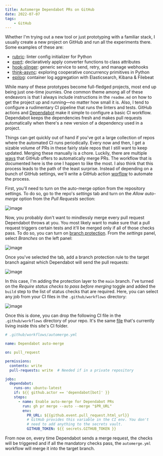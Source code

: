 ```yaml
---
title: Automerge Dependabot PRs on GitHub
date: 2022-07-07
tags:
    - GitHub
---
```


Whether I'm trying out a new tool or just prototyping with a familiar stack, I usually
create a new project on GitHub and run all the experiments there. Some examples of these
are:

* [rubric][1]: linter config initializer for Python
* [exert][2]: declaratively apply converter functions to class attributes
* [hook-slinger][3]: generic service to send, retry, and manage webhooks
* [think-async][4]: exploring cooperative concurrency primitives in Python
* [epilog][5]: container log aggregation with Elasticsearch, Kibana & Filebeat

While many of these prototypes become full-fledged projects, most end up being just
one-time journies. One common theme among all of these endeavors is that I always
include instructions in the `readme.md` on how to get the project up and running—no
matter how small it is. Also, I tend to configure a rudimentary CI pipeline that runs
the linters and tests. GitHub actions and [Dependabot][6] make it simple to configure a
basic CI workflow. Dependabot keeps the dependencies fresh and makes pull requests
automatically when there's a new version of a dependency used in a project.

Things can get quickly out of hand if you've got a large collection of repos where
the automated CI runs periodically. Every now and then, I get a sizable volume of PRs in
these fairly stale repos that I still want to keep updated. Merging these manually is
a chore. Luckily, there are multiple [ways][7] that GitHub offers to automatically merge
PRs. The workflow that is documented here is the one I happen to like the most. I also
think that this process leads to the path of the least surprise. Instead of depending on
a bunch of GitHub settings, we'll write a GitHub action [worflow][8] to automate the
process.

First, you'll need to turn on the auto-merge option from the repository settings. To do
so, go to the repo's *settings* tab and turn on the *Allow auto-merge* option from the
*Pull Requests* section:

![image](https://user-images.githubusercontent.com/30027932/178368689-4766f2d3-86ed-4287-b058-6edfeecba66a.png)

Now, you probably don't want to mindlessly merge every pull request Dependabot throws at
you. You most likely want to make sure that a pull request triggers certain tests and
it'll be merged only if all of those checks pass. To do so, you can turn on
[branch protection][9]. From the *settings* panel, select *Branches* on the left panel:

![image](https://user-images.githubusercontent.com/30027932/177646826-f07b6ad0-9df7-42cd-ab70-c74a1ec31059.png)

Once you've selected the tab, add a branch protection rule to the target branch against
which Dependabot will send the pull requests:

![image](https://user-images.githubusercontent.com/30027932/177646967-36ba6b6d-861f-44d6-9a91-b5f5f3a3ce45.png)

In this case, I'm adding the protection layer to the `main` branch. I've turned on the
*Require status checks to pass before merging* toggle and added the `build` step to the
list of status checks that are required. Here, you can select any job from your CI files
in the `.github/workflows` directory:

![image](https://user-images.githubusercontent.com/30027932/177647370-012d0162-d80b-4f12-9ac7-b7a6da024735.png)

Once this is done, you can drop the following CI file in the `.github/workflows`
directory of your repo. It's the same [file][10] that's currently living inside this
site's CI folder.

```yaml
# .github/workflows/automerge.yml

name: Dependabot auto-merge

on: pull_request

permissions:
  contents: write
  pull-requests: write  # Needed if in a private repository

jobs:
  dependabot:
    runs-on: ubuntu-latest
    if: ${{ github.actor == 'dependabot[bot]' }}
    steps:
      - name: Enable auto-merge for Dependabot PRs
        run: gh pr merge --auto --merge "$PR_URL"
        env:
          PR_URL: ${{github.event.pull_request.html_url}}
          # GitHub provides this variable in the CI env. You don't
          # need to add anything to the secrets vault.
          GITHUB_TOKEN: ${{ secrets.GITHUB_TOKEN }}
```

From now on, every time Dependabot sends a merge request, the checks will be triggered
and if all the mandatory checks pass, the `automerge.yml` workflow will merge it into
the target branch.

[1]: https://github.com/rednafi/rubric
[2]: https://github.com/rednafi/exert
[3]: https://github.com/rednafi/hook-slinger
[4]: https://github.com/rednafi/think-async
[5]: https://github.com/rednafi/epilog
[6]: https://docs.github.com/en/code-security/dependabot/dependabot-security-updates/configuring-dependabot-security-updates
[7]: https://docs.github.com/en/pull-requests/collaborating-with-pull-requests/incorporating-changes-from-a-pull-request/automatically-merging-a-pull-request
[8]: https://docs.github.com/en/code-security/dependabot/working-with-dependabot/automating-dependabot-with-github-actions#enable-auto-merge-on-a-pull-request
[9]: https://docs.github.com/en/repositories/configuring-branches-and-merges-in-your-repository/defining-the-mergeability-of-pull-requests/about-protected-branches
[10]: https://github.com/rednafi/reflections/blob/master/.github/workflows/automerge.yml
